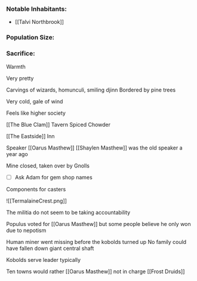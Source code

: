 
### Notable Inhabitants:
- [[Talvi Northbrook]]

### Population Size:

### Sacrifice:
Warmth

Very pretty

Carvings of wizards, homunculi, smiling djinn
Bordered by pine trees

Very cold, gale of wind

Feels like higher society

[[The Blue Clam]]
	Tavern
	Spiced Chowder

[[The Eastside]]
	Inn

Speaker [[Oarus Masthew]]
	[[Shaylen Masthew]] was the old speaker a year ago

Mine closed, taken over by Gnolls

- [ ] Ask Adam for gem shop names

Components for casters


![[TermalaineCrest.png]]

The militia do not seem to be taking accountability

Populus voted for [[Oarus Masthew]] but some people believe he only won due to nepotism

Human miner went missing before the kobolds turned up
No family could have fallen down giant central shaft

Kobolds serve leader typically

Ten towns would rather [[Oarus Masthew]] not in charge
[[Frost Druids]]



